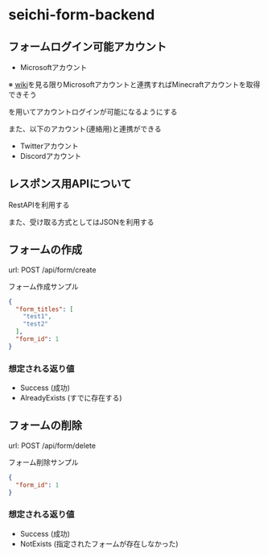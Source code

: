# seichi-form-backend
 ## フォームログイン可能アカウント
 - Microsoftアカウント

 ※ [wiki](https://wiki.vg/Microsoft_Authentication_Scheme)を見る限りMicrosoftアカウントと連携すればMinecraftアカウントを取得できそう

 を用いてアカウントログインが可能になるようにする
 
 また、以下のアカウント(連絡用)と連携ができる
 - Twitterアカウント
 - Discordアカウント

 ## レスポンス用APIについて
 RestAPIを利用する

 また、受け取る方式としてはJSONを利用する

## フォームの作成
url: POST /api/form/create

フォーム作成サンプル
```json
{
  "form_titles": [
    "test1",
    "test2"
  ],
  "form_id": 1
}
```

### 想定される返り値
- Success (成功)
- AlreadyExists (すでに存在する)

## フォームの削除
url: POST /api/form/delete

フォーム削除サンプル
```json
{
  "form_id": 1
}
```

### 想定される返り値
- Success (成功)
- NotExists (指定されたフォームが存在しなかった)
